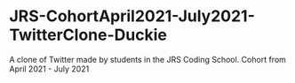 # JRS-CohortApril2021-July2021-TwitterClone-Duckie
 A clone of Twitter made by students in the JRS Coding School. Cohort from April 2021 - July 2021
